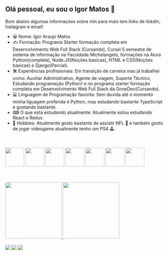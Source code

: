 ## Olá pessoal, eu sou o Igor Matos 👋

Bom abaixo algumas informações sobre min para mais tem links de linkdin, Instagram e email!

- 😀 Nome: Igor Araujo Matos
- ✍ Formação: Programa Starter formação completa em Desenvolvimento Web Full Stack (Cursando), Cursei 5 semestre de sistema de informação na Faculdade Michelangelo, formações na Alura Python(completa), Node.JS(Noções basicas), HTML e CSS(Noções basicas) e Django(Parcial).
- 🛠 Experiências profissionais: Em transição de carreira mas já trabalhei como: Auxiliar Administrativo, Agente de viagem, Suporte Técnico, Estudando programação (Python) e no programa starter formação completa em Desenvolvimento Web Full Stack da GrowDev(Cursando).
- 💻 Linguagem de Programação favorita: Sem duvida até o momento minha liguagem preferida é Python, mas estudando bastante TypeScript e gostando bastante.
- ⌨ O que está estudando atualmente: Atualmente estou estudando React e Redux.
- 🤖 Hobbies: Atualmente gosto bastante de assistir NFL 🏈 e também gosto de jogar videogame atualmente tenho um PS4 🕹. 

##
<br>

<div>
<img heigth="50" width="60" src="https://cdn.jsdelivr.net/gh/devicons/devicon/icons/javascript/javascript-original.svg" />
<img heigth="50" width="60" src="https://cdn.jsdelivr.net/gh/devicons/devicon/icons/typescript/typescript-plain.svg" />
<img heigth="50" width="60" src="https://cdn.jsdelivr.net/gh/devicons/devicon/icons/python/python-original-wordmark.svg" />
<img heigth="50" width="60" src="https://cdn.jsdelivr.net/gh/devicons/devicon/icons/react/react-original-wordmark.svg" />
<img heigth="50" width="60" src="https://cdn.jsdelivr.net/gh/devicons/devicon/icons/bootstrap/bootstrap-original-wordmark.svg" />
<img heigth="50" width="60" src="https://cdn.jsdelivr.net/gh/devicons/devicon/icons/html5/html5-plain-wordmark.svg" />
<img heigth="50" width="60" src="https://cdn.jsdelivr.net/gh/devicons/devicon/icons/css3/css3-plain-wordmark.svg" />
</div>

##
<br>
<div>
<a href="https://github.com/Sarkan-DF">
<img height="180em" src="https://github-readme-stats.vercel.app/api/top-langs/?username=Sarkan-DF&layout=compact&langs_count=7&theme=dracula"/>
<img height="180em" src="https://github-readme-stats.vercel.app/api?username=Sarkan-DF&show_icons=true&theme=dracula&include_all_commits=true&count_private=true"/>
</div>
  
<br>
  
<div>
<a href="https://instagram.com/sarkan_br" target="_blank"><img src="https://img.shields.io/badge/-Instagram-%23E4405F?style=for-the-badge&logo=instagram&logoColor=white" target="_blank"></a>
<a href = "mailto:sarkan.igor@gmail.com"><img src="https://img.shields.io/badge/Gmail-D14836?style=for-the-badge&logo=gmail&logoColor=white" target="_blank"></a>
<a href="https://www.linkedin.com/in/igor-matos-22815b98" target="_blank"><img src="https://img.shields.io/badge/-LinkedIn-%230077B5?style=for-the-badge&logo=linkedin&logoColor=white" target="_blank"></a>   
</div>
